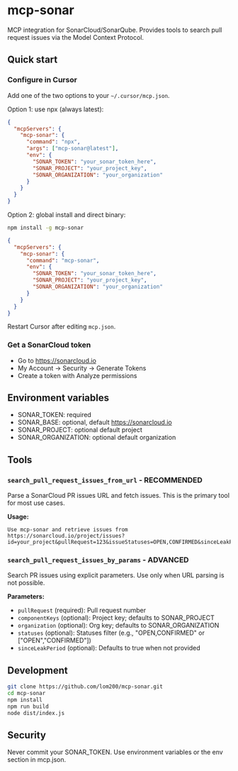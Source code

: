 # mcp-sonar

MCP integration for SonarCloud/SonarQube. Provides tools to search pull request issues via the Model Context Protocol.

## Quick start

### Configure in Cursor
Add one of the two options to your `~/.cursor/mcp.json`.

Option 1: use npx (always latest):
```json
{
  "mcpServers": {
    "mcp-sonar": {
      "command": "npx",
      "args": ["mcp-sonar@latest"],
      "env": {
        "SONAR_TOKEN": "your_sonar_token_here",
        "SONAR_PROJECT": "your_project_key",
        "SONAR_ORGANIZATION": "your_organization"
      }
    }
  }
}
```

Option 2: global install and direct binary:
```bash
npm install -g mcp-sonar
```
```json
{
  "mcpServers": {
    "mcp-sonar": {
      "command": "mcp-sonar",
      "env": {
        "SONAR_TOKEN": "your_sonar_token_here",
        "SONAR_PROJECT": "your_project_key",
        "SONAR_ORGANIZATION": "your_organization"
      }
    }
  }
}
```

Restart Cursor after editing `mcp.json`.

### Get a SonarCloud token
- Go to https://sonarcloud.io
- My Account -> Security -> Generate Tokens
- Create a token with Analyze permissions

## Environment variables
- SONAR_TOKEN: required
- SONAR_BASE: optional, default https://sonarcloud.io
- SONAR_PROJECT: optional default project
- SONAR_ORGANIZATION: optional default organization

## Tools

### `search_pull_request_issues_from_url` - **RECOMMENDED**
Parse a SonarCloud PR issues URL and fetch issues. This is the primary tool for most use cases.

**Usage:**
```
Use mcp-sonar and retrieve issues from https://sonarcloud.io/project/issues?id=your_project&pullRequest=123&issueStatuses=OPEN,CONFIRMED&sinceLeakPeriod=true
```

### `search_pull_request_issues_by_params` - **ADVANCED**
Search PR issues using explicit parameters. Use only when URL parsing is not possible.

**Parameters:**
- `pullRequest` (required): Pull request number
- `componentKeys` (optional): Project key; defaults to SONAR_PROJECT
- `organization` (optional): Org key; defaults to SONAR_ORGANIZATION  
- `statuses` (optional): Statuses filter (e.g., "OPEN,CONFIRMED" or ["OPEN","CONFIRMED"])
- `sinceLeakPeriod` (optional): Defaults to true when not provided

## Development
```bash
git clone https://github.com/lom200/mcp-sonar.git
cd mcp-sonar
npm install
npm run build
node dist/index.js
```

## Security
Never commit your SONAR_TOKEN. Use environment variables or the env section in mcp.json.


